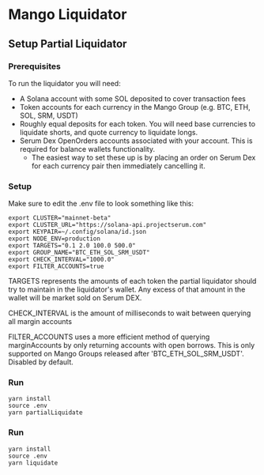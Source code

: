 # Mango Liquidator

## Setup Partial Liquidator
### Prerequisites
To run the liquidator you will need:
* A Solana account with some SOL deposited to cover transaction fees
* Token accounts for each currency in the Mango Group (e.g. BTC, ETH, SOL, SRM, USDT)
* Roughly equal deposits for each token. You will need base currencies to liquidate shorts, and quote currency to liquidate longs.
* Serum Dex OpenOrders accounts associated with your account. This is required for balance wallets functionality.
  * The easiest way to set these up is by placing an order on Serum Dex for each currency pair then immediately cancelling it.
### Setup
Make sure to edit the .env file to look something like this:
```
export CLUSTER="mainnet-beta"
export CLUSTER_URL="https://solana-api.projectserum.com"
export KEYPAIR=~/.config/solana/id.json
export NODE_ENV=production
export TARGETS="0.1 2.0 100.0 500.0"
export GROUP_NAME="BTC_ETH_SOL_SRM_USDT"
export CHECK_INTERVAL="1000.0"
export FILTER_ACCOUNTS=true
```

TARGETS represents the amounts of each token the partial liquidator should try to maintain
in the liquidator's wallet. Any excess of that amount in the wallet will be market sold on Serum DEX.

CHECK_INTERVAL is the amount of milliseconds to wait between querying all margin accounts

FILTER_ACCOUNTS uses a more efficient method of querying marginAccounts by only returning accounts with open borrows. This is only supported on Mango Groups released after 'BTC_ETH_SOL_SRM_USDT'. Disabled by default.

### Run
```
yarn install
source .env
yarn partialLiquidate
```

### Run
```
yarn install
source .env
yarn liquidate
```
